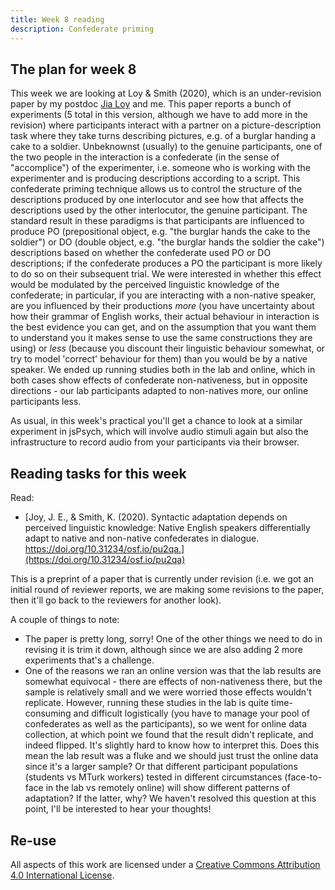 ```yaml
---
title: Week 8 reading
description: Confederate priming
---
```


## The plan for week 8

This week we are looking at Loy & Smith (2020), which is an under-revision paper by my postdoc [Jia Loy](https://jialoy.github.io) and me. This paper reports a bunch of experiments (5 total in this version, although we have to add more in the revision) where participants interact with a partner on a picture-description task where they take turns describing pictures, e.g. of a burglar handing a cake to a soldier. Unbeknownst (usually) to the genuine participants, one of the two people in the interaction is a confederate (in the sense of "accomplice") of the experimenter, i.e. someone who is working with the experimenter and is producing descriptions according to a script. This confederate priming technique allows us to control the structure of the descriptions produced by one interlocutor and see how that affects the descriptions used by the other interlocutor, the genuine participant. The standard result in these paradigms is that participants are influenced to produce PO (prepositional object, e.g. "the burglar hands the cake to the soldier") or DO (double object, e.g. "the burglar hands the soldier the cake") descriptions based on whether the confederate used PO or DO descriptions; if the confederate produces a PO the participant is more likely to do so on their subsequent trial. We were interested in whether this effect would be modulated by the perceived linguistic knowledge of the confederate; in particular, if you are interacting with a non-native speaker, are you influenced by their productions *more* (you have uncertainty about how their grammar of English works, their actual behaviour in interaction is the best evidence you can get, and on the assumption that you want them to understand you it makes sense to use the same constructions they are using) or *less* (because you discount their linguistic behaviour somewhat, or try to model 'correct' behaviour for them) than you would be by a native speaker. We ended up running studies both in the lab and online, which in both cases show effects of confederate non-nativeness, but in opposite directions - our lab participants adapted to non-natives more, our online participants less.

As usual, in this week's practical you'll get a chance to look at a similar experiment in jsPsych, which will involve audio stimuli again but also the infrastructure to record audio from your participants via their browser.

## Reading tasks for this week

Read:
- [Joy, J. E., & Smith, K. (2020). Syntactic adaptation depends on perceived linguistic knowledge: Native English speakers differentially adapt to native and non-native confederates in dialogue. https://doi.org/10.31234/osf.io/pu2qa.](https://doi.org/10.31234/osf.io/pu2qa)

This is a preprint of a paper that is currently under revision (i.e. we got an initial round of reviewer reports, we are making some revisions to the paper, then it'll go back to the reviewers for another look).

A couple of things to note:
- The paper is pretty long, sorry! One of the other things we need to do in revising it is trim it down, although since we are also adding 2 more experiments that's a challenge.
- One of the reasons we ran an online version was that the lab results are somewhat equivocal - there are effects of non-nativeness there, but the sample is relatively small and we were worried those effects wouldn't replicate. However, running these studies in the lab is quite time-consuming and difficult logistically (you have to manage your pool of confederates as well as the participants), so we went for online data collection, at which point we found that the result didn't replicate, and indeed flipped. It's slightly hard to know how to interpret this. Does this mean the lab result was a fluke and we should just trust the online data since it's a larger sample? Or that different participant populations (students vs MTurk workers) tested in different circumstances (face-to-face in the lab vs remotely online) will show different patterns of adaptation? If the latter, why? We haven't resolved this question at this point, I'll be interested to hear your thoughts!


## Re-use

All aspects of this work are licensed under a [Creative Commons Attribution 4.0 International License](http://creativecommons.org/licenses/by/4.0/).

